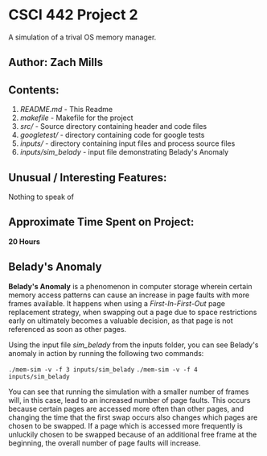 # CSCI 442 Project 2

A simulation of a trival OS memory manager.

## Author: Zach Mills

## Contents:

1. *README.md* - This Readme
2. *makefile* - Makefile for the project
3. *src/* - Source directory containing header and code files
4. *googletest/* - directory containing code for google tests
5. *inputs/* - directory containing input files and process source files
6. *inputs/sim_belady* - input file demonstrating Belady's Anomaly

## Unusual / Interesting Features:

Nothing to speak of

## Approximate Time Spent on Project:

**20 Hours**

## Belady's Anomaly

**Belady's Anomaly** is a phenomenon in computer storage wherein certain memory access patterns can cause an increase in page faults with more frames available. It happens when using a *First-In-First-Out* page replacement strategy, when swapping out a page due to space restrictions early on ultimately becomes a valuable decision, as that page is not referenced as soon as other pages.

Using the input file *sim_belady* from the inputs folder, you can see Belady's anomaly in action by running the following two commands:

`./mem-sim -v -f 3 inputs/sim_belady`
`./mem-sim -v -f 4 inputs/sim_belady`

You can see that running the simulation with a smaller number of frames will, in this case, lead to an increased number of page faults. This occurs because certain pages are accessed more often than other pages, and changing the time that the first swap occurs also changes which pages are chosen to be swapped. If a page which is accessed more frequently is unluckily chosen to be swapped because of an additional free frame at the beginning, the overall number of page faults will increase.
